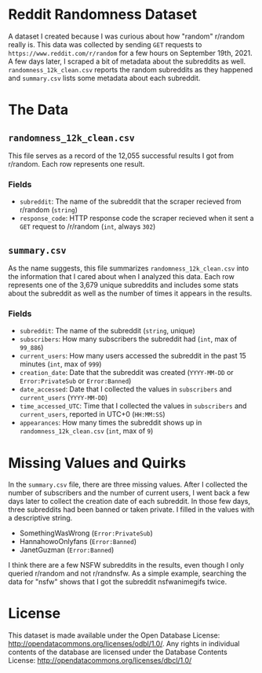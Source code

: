 # Reddit Randomness Dataset
A dataset I created because I was curious about how "random" r/random really is.
This data was collected by sending `GET` requests to `https://www.reddit.com/r/random` for a few hours on September 19th, 2021.
A few days later, I scraped a bit of metadata about the subreddits as well.
`randomness_12k_clean.csv` reports the random subreddits as they happened and `summary.csv` lists some metadata about each subreddit.

# The Data

## `randomness_12k_clean.csv`
This file serves as a record of the 12,055 successful results I got from r/random.
Each row represents one result.

### Fields
* `subreddit`: The name of the subreddit that the scraper recieved from r/random (`string`)
* `response_code`: HTTP response code the scraper recieved when it sent a `GET` request to /r/random (`int`, always `302`)

## `summary.csv`
As the name suggests, this file summarizes `randomness_12k_clean.csv` into the information that I cared about when I analyzed this data.
Each row represents one of the 3,679 unique subreddits and includes some stats about the subreddit as well as the number of times it appears in the results.

### Fields
* `subreddit`: The name of the subreddit (`string`, unique)
* `subscribers`: How many subscribers the subreddit had (`int`, max of `99_886`) 
* `current_users`: How many users accessed the subreddit in the past 15 minutes (`int`, max of `999`)
* `creation_date`: Date that the subreddit was created (`YYYY-MM-DD` or `Error:PrivateSub` or `Error:Banned`)
* `date_accessed`: Date that I collected the values in `subscribers` and `current_users` (`YYYY-MM-DD`)
* `time_accessed_UTC`: Time that I collected the values in `subscribers` and `current_users`, reported in UTC+0 (`HH:MM:SS`)
* `appearances`: How many times the subreddit shows up in `randomness_12k_clean.csv` (`int`, max of `9`)

# Missing Values and Quirks
In the `summary.csv` file, there are three missing values. 
After I collected the number of subscribers and the number of current users, I went back a few days later to collect the creation date of each subreddit.
In those few days, three subreddits had been banned or taken private. I filled in the values with a descriptive string.
* SomethingWasWrong (`Error:PrivateSub`)
* HannahowoOnlyfans (`Error:Banned`)
* JanetGuzman (`Error:Banned`)

I think there are a few NSFW subreddits in the results, even though I only queried r/random and not r/randnsfw. 
As a simple example, searching the data for "nsfw" shows that I got the subreddit nsfwanimegifs twice.


# License
This dataset is made available under the Open Database License: http://opendatacommons.org/licenses/odbl/1.0/. Any rights in individual contents of the database are licensed under the Database Contents License: http://opendatacommons.org/licenses/dbcl/1.0/
